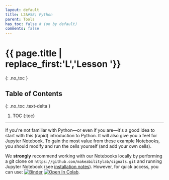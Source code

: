 ```yaml
---
layout: default
title: L2&#58; Python
parent: Tools
has_toc: false # (on by default)
comments: false
---
```


# {{ page.title | replace_first:'L','Lesson '}}
{: .no_toc }

## Table of Contents
{: .no_toc .text-delta }

1. TOC
{:toc}
---

If you're not familiar with Python—or even if you are—it's a good idea to start with this (rapid) introduction to Python. It will also give you a feel for Jupyter Notebook. To gain the most value from these example Notebooks, you should modify and run the cells yourself (and add your own cells).

We **strongly** recommend working with our Notebooks locally by performing a git clone on `https://github.com/makeabilitylab/signals.git` and running Jupyter Notebook (see [installation notes](jupyter-notebook.md)). However, for quick access, you can use:
[![Binder](https://mybinder.org/badge_logo.svg)](https://mybinder.org/v2/gh/makeabilitylab/signals/master?filepath=Tutorials%2FIntroToPython.ipynb) [![Open In Colab](https://colab.research.google.com/assets/colab-badge.svg)](https://colab.research.google.com/github/makeabilitylab/signals/blob/master/Tutorials/IntroToPython.ipynb).